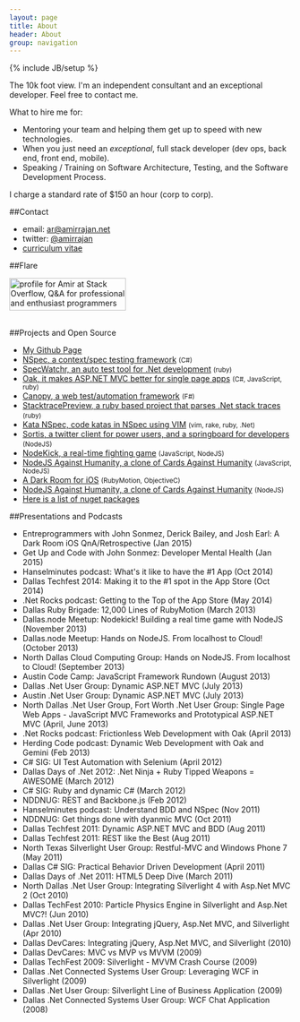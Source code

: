 ```yaml
---
layout: page
title: About
header: About
group: navigation
---
```

{% include JB/setup %}

The 10k foot view. I'm an independent consultant and an exceptional developer. Feel free to contact me.

What to hire me for:

- Mentoring your team and helping them get up to speed with new technologies.
- When you just need an _exceptional_, full stack developer (dev ops, back end, front end, mobile).
- Speaking / Training on Software Architecture, Testing, and the Software Development Process.

I charge a standard rate of $150 an hour (corp to corp).

##Contact

- email: ar@amirrajan.net
- twitter: [@amirrajan](http://twitter.com/amirrajan)
- [curriculum vitae](http://careers.stackoverflow.com/amirrajan)

##Flare

<div style="">

<a href="http://stackoverflow.com/users/40914/amir">
  <img src="http://stackoverflow.com/users/flair/40914.png"
       width="208"
       height="58"
       alt="profile for Amir at Stack Overflow, Q&amp;A for professional and enthusiast programmers"
       title="profile for Amir at Stack Overflow, Q&amp;A for professional and enthusiast programmers">
</a>
<br />
<div class="coderwall" data-coderwall-username="amirrajan" data-coderwall-orientation="horizontal">

</div>
<link href="http://coderwall.com/stylesheets/jquery.coderwall.css" media="all" rel="stylesheet" type="text/css" />
<script src="http://code.jquery.com/jquery-1.10.1.min.js">

</script>

<script src="http://coderwall.com/javascripts/jquery.coderwall.js">

</script>

<div style="clear: both;">&nbsp;</div>
</div>

##Projects and Open Source
- [My Github Page](http://github.com/amirrajan)
- [NSpec, a context/spec testing framework](http://nspec.org) <small>(C#)</small>
- [SpecWatchr, an auto test tool for .Net development](http://nspec.org/continuoustesting) <small>(ruby)</small>
- [Oak, it makes ASP.NET MVC better for single page apps](http://amirrajan.github.com/Oak) <small>(C#, JavaScript, ruby)</small>
- [Canopy, a web test/automation framework](http://lefthandedgoat.github.com/canopy) <small>(F#)</small>
- [StacktracePreview, a ruby based project that parses .Net stack traces](http://amirrajan.net/StackTracePreview/#/toc) <small>(ruby)</small>
- [Kata NSpec, code katas in NSpec using VIM](https://github.com/amirrajan/katanspec) <small>(vim, rake, ruby, .Net)</small>
- [Sortis, a twitter client for power users, and a springboard for developers](https://github.com/amirrajan/sortis) <small>(NodeJS)</small>
- [NodeKick, a real-time fighting game](https://github.com/amirrajan/nodekick) <small>(JavaScript, NodeJS)</small>
- [NodeJS Against Humanity, a clone of Cards Against Humanity](https://github.com/amirrajan/nodejs-against-humanity) <small>(JavaScript, NodeJS)</small>
- [A Dark Room for iOS](https://itunes.apple.com/us/app/a-dark-room/id736683061) <small>(RubyMotion, ObjectiveC)</small>
- [NodeJS Against Humanity, a clone of Cards Against Humanity](https://github.com/amirrajan/nodejs-against-humanity) <small>(NodeJS)</small>
- [Here is a list of nuget packages](http://www.nuget.org/profiles/amirrajan/)


##Presentations and Podcasts
- Entreprogrammers with John Sonmez, Derick Bailey, and Josh Earl: A Dark Room iOS QnA/Retrospective (Jan 2015)
- Get Up and Code with John Sonmez: Developer Mental Health (Jan 2015)
- Hanselminutes podcast: What's it like to have the #1 App (Oct 2014)
- Dallas Techfest 2014: Making it to the #1 spot in the App Store (Oct 2014)
- .Net Rocks podcast: Getting to the Top of the App Store (May 2014)
- Dallas Ruby Brigade: 12,000 Lines of RubyMotion (March 2013)
- Dallas.node Meetup: Nodekick! Building a real time game with NodeJS (November 2013)
- Dallas.node Meetup: Hands on NodeJS. From localhost to Cloud! (October 2013)
- North Dallas Cloud Computing Group: Hands on NodeJS. From localhost to Cloud! (September 2013)
- Austin Code Camp: JavaScript Framework Rundown (August 2013)
- Dallas .Net User Group: Dynamic ASP.NET MVC (July 2013)
- Austin .Net User Group: Dynamic ASP.NET MVC (July 2013)
- North Dallas .Net User Group, Fort Worth .Net User Group: Single Page Web Apps - JavaScript MVC Frameworks and Prototypical ASP.NET MVC (April, June 2013)
- .Net Rocks podcast: Frictionless Web Development with Oak (April 2013)
- Herding Code podcast: Dynamic Web Development with Oak and Gemini (Feb 2013)
- C# SIG: UI Test Automation with Selenium (April 2012)
- Dallas Days of .Net 2012: .Net Ninja + Ruby Tipped Weapons = AWESOME (March 2012)
- C# SIG: Ruby and dynamic C# (March 2012)
- NDDNUG: REST and Backbone.js (Feb 2012)
- Hanselminutes podcast: Understand BDD and NSpec (Nov 2011)
- NDDNUG: Get things done with dyanmic MVC (Oct 2011)
- Dallas Techfest 2011: Dynamic ASP.NET MVC and BDD (Aug 2011)
- Dallas Techfest 2011: REST like the Best (Aug 2011)
- North Texas Silverlight User Group: Restful-MVC and Windows Phone 7 (May 2011)
- Dallas C# SIG:  Practical Behavior Driven Development (April 2011)
- Dallas Days of .Net 2011: HTML5 Deep Dive (March 2011)
- North Dallas .Net User Group: Integrating Silverlight 4 with Asp.Net MVC 2 (Oct 2010)
- Dallas TechFest 2010: Particle Physics Engine in Silverlight and Asp.Net MVC?! (Jun 2010)
- Dallas .Net User Group: Integrating jQuery, Asp.Net MVC, and Silverlight (Apr 2010)
- Dallas DevCares: Integrating jQuery, Asp.Net MVC, and Silverlight (2010)
- Dallas DevCares: MVC vs MVP vs MVVM (2009)
- Dallas TechFest 2009: Silverlight - MVVM Crash Course (2009)
- Dallas .Net Connected Systems User Group: Leveraging WCF in Silverlight (2009)
- Dallas .Net User Group: Silverlight Line of Business Application (2009)
- Dallas .Net Connected Systems User Group: WCF Chat Application (2008)
